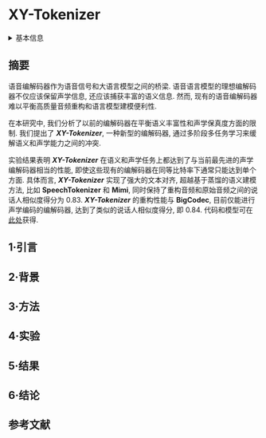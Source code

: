 # XY-Tokenizer

<details>
<summary>基本信息</summary>

- 标题: "XY-Tokenizer: Mitigating the Semantic-Acoustic Conflict in Low-Bitrate Speech Codecs"
- 作者:
  - 01 Yitian Gong
  - 02 Luozhijie Jin
  - 03 Ruifan Deng,
  - 04 Dong Zhang,
  - 05 Xin Zhang,
  - 06 Qinyuan Cheng,
  - 07 Zhaoye Fei,
  - 08 Shimin Li,
  - 09 Xipeng Qiu
- 链接:
  - [ArXiv](https://arxiv.org/abs/2506.23325)
  - [Publication]()
  - [Github](https://github.com/gyt1145028706/XY-Tokenizer)
  - [Demo]()
- 文件:
  - [ArXiv](_PDF/2025.07.09_2506.23325v2__XY-Tokenizer__Mitigating_the_Semantic-Acoustic_Conflict_in_Low-Bitrate_Speech_Codecs.pdf)
  - [Publication] #TODO

</details>

## 摘要

<!--
Speech codecs serve as bridges between speech signals and large language models.
An ideal codec for speech language models should not only preserve acoustic information but also capture rich semantic information.
However, existing speech codecs struggle to balance high-quality audio reconstruction with ease of modeling by language models.
In this study, we analyze the limitations of previous codecs in balancing semantic richness and acoustic fidelity.
We propose ***XY-Tokenizer***, a novel codec that mitigates the conflict between semantic and acoustic capabilities through multi-stage, multi-task learning.
Experimental results demonstrate that ***XY-Tokenizer*** achieves performance in both semantic and acoustic tasks comparable to that of state-of-the-art codecs operating at similar bitrates, even though those existing codecs typically excel in only one aspect.
Specifically, ***XY-Tokenizer*** achieves strong text alignment, surpassing distillation-based semantic modeling methods such as **SpeechTokenizer** and **Mimi**, while maintaining a speaker similarity score of 0.83 between reconstructed and original audio.
The reconstruction performance of ***XY-Tokenizer*** is comparable to that of **BigCodec**, the current state-of-the-art among acoustic-only codecs, which achieves a speaker similarity score of 0.84 at a similar bitrate.
Code and models are available at [this https URL](https://github.com/gyt1145028706/XY-Tokenizer).
-->

语音编解码器作为语音信号和大语言模型之间的桥梁.
语音语言模型的理想编解码器不仅应该保留声学信息, 还应该捕获丰富的语义信息.
然而, 现有的语音编解码器难以平衡高质量音频重构和语言模型建模便利性.

在本研究中, 我们分析了以前的编解码器在平衡语义丰富性和声学保真度方面的限制.
我们提出了 ***XY-Tokenizer***, 一种新型的编解码器, 通过多阶段多任务学习来缓解语义和声学能力之间的冲突.

实验结果表明 ***XY-Tokenizer*** 在语义和声学任务上都达到了与当前最先进的声学编解码器相当的性能, 即使这些现有的编解码器在同等比特率下通常只能达到单个方面.
具体而言, ***XY-Tokenizer*** 实现了强大的文本对齐, 超越基于蒸馏的语义建模方法, 比如 **SpeechTokenizer** 和 **Mimi**, 同时保持了重构音频和原始音频之间的说话人相似度得分为 0.83.
***XY-Tokenizer*** 的重构性能与 **BigCodec**, 目前仅能进行声学编码的编解码器, 达到了类似的说话人相似度得分, 即 0.84.
代码和模型可在[此处](https://github.com/gyt1145028706/XY-Tokenizer)获得.

## 1·引言

## 2·背景

## 3·方法

## 4·实验

## 5·结果

## 6·结论

## 参考文献